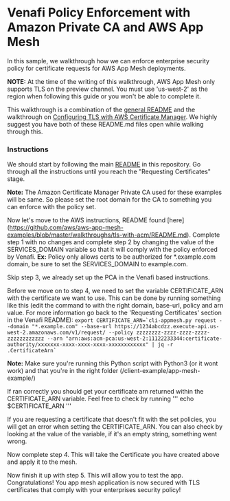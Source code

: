 # Venafi Policy Enforcement with Amazon Private CA and AWS App Mesh

In this sample, we walkthrough how we can enforce enterprise security policy for certificate requests for AWS App Mesh deployments.

**NOTE:**  At the time of the writing of this walkthrough, AWS App Mesh only supports TLS on the preview channel. You must use 'us-west-2' as the region when following this guide or you won't be able to complete it.

This walkthrough is a combination of the [general README](https://github.com/Venafi/aws-private-ca-policy-venafi/blob/master/README.md) and the walkthrough on [Configuring TLS with AWS Certificate Manager](https://github.com/aws/aws-app-mesh-examples/blob/master/walkthroughs/tls-with-acm/README.md). We highly suggest you have both of these README.md files open while walking through this.

### Instructions 
We should start by following the main [README](https://github.com/Venafi/aws-private-ca-policy-venafi/blob/master/README.md) in this repository. Go through all the instructions until you reach the "Requesting Certificates" stage.

**Note:** The Amazon Certificate Manager Private CA used for these examples will be same. So please set the root domain for the CA to something you can enforce with the policy set.

Now let's move to the AWS instructions, README found [here] (https://github.com/aws/aws-app-mesh-examples/blob/master/walkthroughs/tls-with-acm/README.md). 
Complete step 1 with no changes and complete step 2 by changing the value of the SERVICES_DOMAIN variable so that it will comply with the policy enforced by Venafi. **Ex:** Policy only allows certs to be authorized for *.example.com domain, be sure to set the SERVICES_DOMAIN to example.com.

Skip step 3, we already set up the PCA in the Venafi based instructions. 

Before we move on to step 4, we need to set the variable CERTIFICATE_ARN with the certificate we want to use. This can be done by running something like this (edit the command to with the right domain, base-url, policy and arn value. For more information go back to the 'Requesting Certificates' section in the Venafi README):
    ```
    export CERTIFICATE_ARN=`cli-appmesh.py request --domain "*.example.com" --base-url https://1234abcdzz.execute-api.us-west-2.amazonaws.com/v1/request/ --policy zzzzzzzz-zzzz-zzzz-zzzz-zzzzzzzzzzzz --arn "arn:aws:acm-pca:us-west-2:11122233344:certificate-authority/xxxxxxx-xxxx-xxxx-xxxx-xxxxxxxxxxxx" | jq -r .CertificateArn`
    ```

**Note:** Make sure you're running this Python script with Python3 (or it wont work) and that you're in the right folder (/client-example/app-mesh-example/)

If ran correctly you should get your certificate arn returned within the CERTIFICATE_ARN variable. Feel free to check by running ''' echo $CERTIFICATE_ARN '''

If you are requesting a certificate that doesn't fit with the set policies, you will get an error when setting the CERTIFICATE_ARN. You can also check by looking at the value of the variable, if it's an empty string, something went wrong.

Now complete step 4. This will take the Certificate you have created above and apply it to the mesh. 

Now finish it up with step 5. This will allow you to test the app. Congratulations! You app mesh application is now secured with TLS certificates that comply with your enterprises security policy!